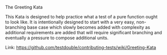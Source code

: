  The Greeting Kata
 
 This Kata is designed to help practice what a test of a pure function ought to look like. It is intentionally designed to start with a very easy, non-branching base case which slowly becomes added with complexity as additional requirements are added that will require significant branching and eventually a pressure to compose additional units.
 
 Link: https://github.com/testdouble/contributing-tests/wiki/Greeting-Kata